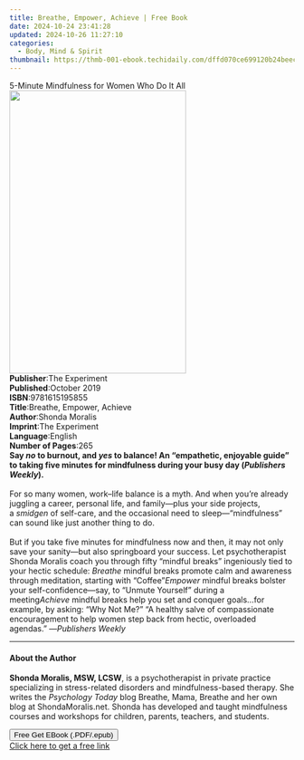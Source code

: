 ```yaml
---
title: Breathe, Empower, Achieve | Free Book
date: 2024-10-24 23:41:28
updated: 2024-10-26 11:27:10
categories:
  - Body, Mind & Spirit
thumbnail: https://thmb-001-ebook.techidaily.com/dffd070ce699120b24beec55d85d1049350a34b849f696ae2d7c00dd45185cf2.jpg
---
```

<main id="book-container">
  <div class="flex flex-col">
    <div class="book-brief flex-1 py-6 px-4 sm:p-6 md:py-10 md:px-8">
      <!-- brief-->
      <div class="book-brief-main">
        5-Minute Mindfulness for Women Who Do It All
      </div>
    </div>
    <div
      class="book-meta-info flex-1 grid gap-4 col-start-1 col-end-3 row-start-1 sm:mb-6 sm:grid-cols-4 lg:gap-6 lg:col-start-2 lg:row-end-6 lg:row-span-6 lg:mb-0"
    >
      <div
        class="book-meta-info-left place-content-center mt-4 p-4 text-sm leading-6 col-start-2 col-span-2 dark:text-slate-400"
      >
        <img
          class="w-full h-500 object-cover rounded-lg sm:h-255 sm:col-span-2 lg:col-span-full"
          src="https://img-001-ebook.techidaily.com/d47e7d08c100278cba0da80d1bfe2f73d1f319bd7560df566473ac5ca2f661f6.jpg"
          alt=""
          width="312"
          height="500"
        />
      </div>
      <div
        class="book-meta-info-right mt-2 col-start-1 row-start-2 col-span-3 self-center"
      >
        <!-- meta data  -->
        <div class="flex flex-col px-4 md:px-8">
          <div class="flex-1">
            <strong>Publisher</strong>:<span class="px-2">The Experiment</span>
          </div>
          <div class="flex-1">
            <strong>Published</strong>:<span class="px-2">October 2019</span>
          </div>
          <div class="flex-1">
            <strong>ISBN</strong>:<span class="px-2">9781615195855</span>
          </div>
          <div class="flex-1">
            <strong>Title</strong>:<span class="px-2"
              >Breathe, Empower, Achieve</span
            >
          </div>
          <div class="flex-1">
            <strong>Author</strong>:<span class="px-2">Shonda Moralis</span>
          </div>
          <div class="flex-1">
            <strong>Imprint</strong>:<span class="px-2">The Experiment</span>
          </div>
          <div class="flex-1">
            <strong>Language</strong>:<span class="px-2">English</span>
          </div>
          <div class="flex-1">
            <strong>Number of Pages</strong>:<span class="px-2">265</span>
          </div>
        </div>
      </div>
    </div>
    <div class="book-description flex-1 py-6 px-4 sm:p-6 md:py-10 md:px-8">
      <div class="book-description-main">
        <div accordion-content="" id="description">
          <b
            >Say&nbsp;<i>no&nbsp;</i>to burnout, and&nbsp;<i>yes&nbsp;</i>to
            balance! An “empathetic, enjoyable guide” to taking five minutes for
            mindfulness during your busy day (<i>Publishers Weekly</i>).</b
          ><br /><br />
          For so many women, work–life balance is a myth. And when you’re
          already juggling a career, personal life, and family—plus your side
          projects, a&nbsp;<i>smidgen</i>&nbsp;of self-care, and the occasional
          need to sleep—“mindfulness” can sound like just another thing to
          do.<br /><br />
          But if you take five minutes for mindfulness now and then, it may not
          only save your sanity—but also springboard your success. Let
          psychotherapist Shonda Moralis coach you through fifty “mindful
          breaks” ingeniously tied to your hectic schedule:
          <i>Breathe</i>&nbsp;mindful breaks promote calm and awareness through
          meditation, starting with “Coffee”<i>Empower</i>&nbsp;mindful breaks
          bolster your self-confidence—say, to “Unmute Yourself” during a
          meeting<i>Achieve</i>&nbsp;mindful breaks help you set and conquer
          goals…for example, by asking: “Why Not Me?” “A healthy salve of
          compassionate encouragement to help women step back from hectic,
          overloaded agendas.” —<i>Publishers Weekly</i>
        </div>
        <div class="accordion-fader"></div>
      </div>
    </div>
    <div class="book-excerpts flex-1 py-6 px-4 sm:p-6 md:py-10 md:px-8">
      <!-- excerpts-->
      <div class="book-excerpts-main">
        <hr />
        <h4 class="placeholder placeholder-heading">
          <span>About the Author</span>
        </h4>
        <p>
          <b>Shonda Moralis, MSW, LCSW</b>, is a psychotherapist in private
          practice specializing in stress-related disorders and
          mindfulness-based therapy. She writes the <i>Psychology Today</i> blog
          Breathe, Mama, Breathe and her own blog at ShondaMoralis.net. Shonda
          has developed and taught mindfulness courses and workshops for
          children, parents, teachers, and students.
        </p>
      </div>
    </div>
    <div
      class="book-about-author flex-1 py-6 px-4 sm:p-6 md:py-10 md:px-8"
    ></div>
    <div class="book-free-get flex-1 py-6 px-4 sm:p-6 md:py-10 md:px-8">
      <button
        id="btn-free-get"
        class="bg-blue-500 hover:bg-blue-700 text-white font-bold py-2 px-4 rounded"
      >
        Free Get EBook (.PDF/.epub)
      </button>
      <div id="countdown-display" class="px-2 text-lg mt-2"></div>
      <a
        id="free-link"
        class="hidden bg-blue-500 hover:bg-blue-700 text-white font-bold py-2 px-4 rounded"
        href="https://www.ebooks.com/en-us/book/210280692/breathe-empower-achieve/shonda-moralis/"
        target="_blank"
        >Click here to get a free link</a
      >
    </div>
    <script>
      let countdownTime = 0;
      let countdownInterval = null;
      document
        .getElementById('btn-free-get')
        .addEventListener('click', startCountdown);
      function startCountdown() {
        countdownTime = new Date().getTime() + 60000 * 3;
        countdownInterval = setInterval(updateCountdown, 1000);
        document.getElementById('btn-free-get').disabled = true;
        document
          .getElementById('btn-free-get')
          .classList.add('bg-gray-500', 'cursor-not-allowed');
      }
      function updateCountdown() {
        let currentTime = new Date().getTime();
        let timeLeft = countdownTime - currentTime;
        let secondsLeft = Math.floor(timeLeft / 1000);
        document.getElementById('countdown-display').innerHTML =
          `Remaining time: ${secondsLeft} seconds.`;
        if (secondsLeft <= 0) {
          clearInterval(countdownInterval);
          document.getElementById('btn-free-get').classList.add('hidden');
          document.getElementById('free-link').classList.remove('hidden');
          document.getElementById('countdown-display').innerHTML = '';
        }
      }
    </script>
  </div>
</main>
